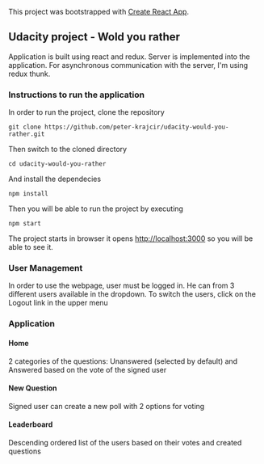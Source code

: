 This project was bootstrapped with [Create React App](https://github.com/facebook/create-react-app).

## Udacity project - Wold you rather

Application is built using react and redux. Server is implemented into the application. For asynchronous communication with the server, I'm using redux thunk.

### Instructions to run the application

In order to run the project, clone the repository

`git clone https://github.com/peter-krajcir/udacity-would-you-rather.git`

Then switch to the cloned directory

`cd udacity-would-you-rather`

And install the dependecies

`npm install`

Then you will be able to run the project by executing

`npm start`

The project starts in browser it opens [http://localhost:3000](http://localhost:3000) so you will be able to see it.

### User Management

In order to use the webpage, user must be logged in. He can from 3 different users available in the dropdown. To switch the users, click on the Logout link in the upper menu

### Application

#### Home

2 categories of the questions: Unanswered (selected by default) and Answered based on the vote of the signed user

#### New Question

Signed user can create a new poll with 2 options for voting

#### Leaderboard

Descending ordered list of the users based on their votes and created questions

